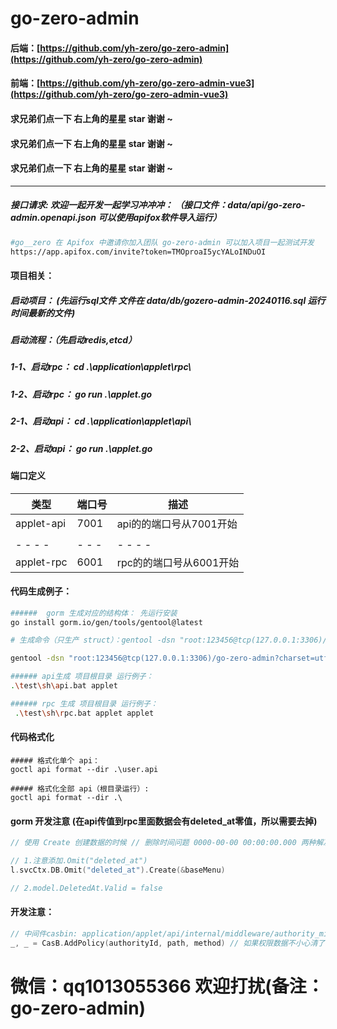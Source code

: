 # go-zero-admin 

#### 后端：[https://github.com/yh-zero/go-zero-admin](https://github.com/yh-zero/go-zero-admin)
#### 前端：[https://github.com/yh-zero/go-zero-admin-vue3](https://github.com/yh-zero/go-zero-admin-vue3)

####  求兄弟们点一下 右上角的星星 star 谢谢 ~
####  求兄弟们点一下 右上角的星星 star 谢谢 ~
####  求兄弟们点一下 右上角的星星 star 谢谢 ~

------



##### 接口请求: 欢迎一起开发一起学习冲冲冲： （接口文件：data/api/go-zero-admin.openapi.json   可以使用apifox软件导入运行）

```sh
#go__zero 在 Apifox 中邀请你加入团队 go-zero-admin 可以加入项目一起测试开发
https://app.apifox.com/invite?token=TMOproaI5ycYALoINDuOI
```

#### 项目相关：

##### 启动项目： (先运行sql文件 文件在 data/db/gozero-admin-20240116.sql 运行时间最新的文件) 

##### 启动流程：（先启动redis,etcd）

##### 1-1、启动rpc： cd .\application\applet\rpc\

##### 1-2、启动rpc：  go run .\applet.go

##### 2-1、启动api： cd .\application\applet\api\

##### 2-2、启动api：  go run .\applet.go

#### 端口定义

| 类型          | 端口号    | 描述                    |
| ------------- | --------- | ----------------------- |
| applet-api    | 7001      | api的的端口号从7001开始 |
|               |           |                         |
| -   -   -   - | -   -   - | -   -   -   -           |
| applet-rpc    | 6001      | rpc的的端口号从6001开始 |

#### 代码生成例子：

```sh
######  gorm 生成对应的结构体： 先运行安装
go install gorm.io/gen/tools/gentool@latest

# 生成命令（只生产 struct）：gentool -dsn "root:123456@tcp(127.0.0.1:3306)/go-zero-admin?charset=utf8mb4&parseTime=True&loc=Local" -tables "sys_users" -onlyModel -outPath application\applet\rpc\internal\mod

gentool -dsn "root:123456@tcp(127.0.0.1:3306)/go-zero-admin?charset=utf8mb4&parseTime=True&loc=Local" -tables "sys_users" -onlyModel

###### api生成 项目根目录 运行例子： 
.\test\sh\api.bat applet

###### rpc 生成 项目根目录 运行例子： 
 .\test\sh\rpc.bat applet applet
```

#### 代码格式化

```shell
##### 格式化单个 api： 
goctl api format --dir .\user.api

##### 格式化全部 api（根目录运行）: 
goctl api format --dir .\
```

#### gorm 开发注意 (在api传值到rpc里面数据会有deleted_at零值，所以需要去掉)

```go
// 使用 Create 创建数据的时候 // 删除时间问题 0000-00-00 00:00:00.000 两种解决方法

// 1.注意添加.Omit("deleted_at")
l.svcCtx.DB.Omit("deleted_at").Create(&baseMenu)

// 2.model.DeletedAt.Valid = false


```

#### 开发注意： 

```go
// 中间件casbin: application/applet/api/internal/middleware/authority_middleware.go 
_, _ = CasB.AddPolicy(authorityId, path, method) // 如果权限数据不小心清了 把这个开启  然后api连续请求两次就会有权限  最后重新设置权限即可
```

# 微信：qq1013055366  欢迎打扰(备注：go-zero-admin)
